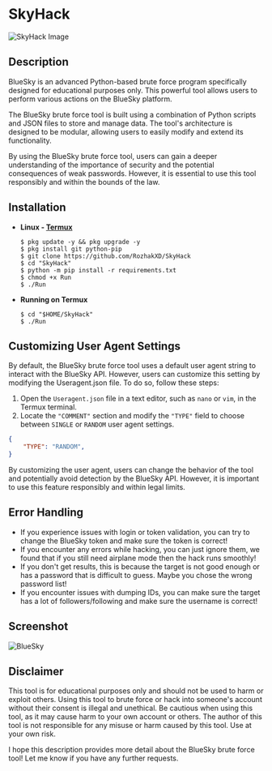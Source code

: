 # SkyHack
![SkyHack Image](https://github.com/user-attachments/assets/67d69af9-3060-41e1-8c8f-804047775a23)


## Description
BlueSky is an advanced Python-based brute force program specifically designed for educational purposes only. This powerful tool allows users to perform various actions on the BlueSky platform.

The BlueSky brute force tool is built using a combination of Python scripts and JSON files to store and manage data. The tool's architecture is designed to be modular, allowing users to easily modify and extend its functionality. 

By using the BlueSky brute force tool, users can gain a deeper understanding of the importance of security and the potential consequences of weak passwords. However, it is essential to use this tool responsibly and within the bounds of the law.

## Installation
- **Linux - [Termux](https://drive.google.com/file/d/1dHqQe_WNWVp0qXTRPqYId_J3YVJ6taHr/view?usp=sharing)**

  ```
  $ pkg update -y && pkg upgrade -y
  $ pkg install git python-pip
  $ git clone https://github.com/RozhakXD/SkyHack
  $ cd "SkyHack"
  $ python -m pip install -r requirements.txt
  $ chmod +x Run
  $ ./Run
  ```

- **Running on Termux**
  ```
  $ cd "$HOME/SkyHack"
  $ ./Run
  ```

## Customizing User Agent Settings
By default, the BlueSky brute force tool uses a default user agent string to interact with the BlueSky API. However, users can customize this setting by modifying the Useragent.json file. To do so, follow these steps:
1. Open the `Useragent.json` file in a text editor, such as `nano` or `vim`, in the Termux terminal.
2. Locate the `"COMMENT"` section and modify the `"TYPE"` field to choose between `SINGLE` or `RANDOM` user agent settings.

```json
{
    "TYPE": "RANDOM",
}
```
By customizing the user agent, users can change the behavior of the tool and potentially avoid detection by the BlueSky API. However, it is important to use this feature responsibly and within legal limits.

## Error Handling
- If you experience issues with login or token validation, you can try to change the BlueSky token and make sure the token is correct!
- If you encounter any errors while hacking, you can just ignore them, we found that if you still need airplane mode then the hack runs smoothly!
- If you don't get results, this is because the target is not good enough or has a password that is difficult to guess. Maybe you chose the wrong password list!
- If you encounter issues with dumping IDs, you can make sure the target has a lot of followers/following and make sure the username is correct!

## Screenshot
![BlueSky](https://github.com/user-attachments/assets/6c5a92a0-6e58-4dea-8876-2052496d8747)

## Disclaimer
This tool is for educational purposes only and should not be used to harm or exploit others. Using this tool to brute force or hack into someone's account without their consent is illegal and unethical. Be cautious when using this tool, as it may cause harm to your own account or others. The author of this tool is not responsible for any misuse or harm caused by this tool. Use at your own risk.

I hope this description provides more detail about the BlueSky brute force tool! Let me know if you have any further requests.
